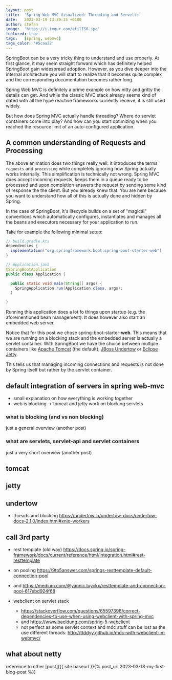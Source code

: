 ```yaml
---
layout: post
title:  'Spring Web MVC Visualized: Threading and Servelts'
date:   2023-03-19 13:30:35 +0100
author: stefan
image:  'https://i.imgur.com/etilIS6.jpg'
featured: true
tags:   [spring, webmvc]
tags_color: '#5caa22'
---
```


SpringBoot can be a very tricky thing to understand and use properly. At first glance, it may seem straight forward which has definitely helped SpringBoot gain widespread adoption. However, as you dive deeper into the internal architecture you will start to realize that it becomes quite complex and the corresponding documentation becomes rather long.

Spring Web MVC is definitely a prime example on how nitty and gritty the details can get. And while the classic MVC stack already seems kind of dated with all the hype reactive frameworks currently receive, it is still used widely.

But how does Spring MVC actually handle threading? Where do servlet containers come into play? And how can you start optimizing when you reached the resource limit of an auto-configured application.

## A common understanding of Requests and Processing

<motion-canvas-player 
    src="{{ '/js/animation/spring-lifecycle.js' | prepend: site.baseurl }}" 
    auto="true">
</motion-canvas-player >

The above animation does two things really well: it introduces the terms `requests` and `processing` while completely ignoring how Spring actually works internally. This simplification is technically not wrong. Spring MVC does accept incoming requests, keeps them in a queue ready to be processed and upon completion answers the request by sending some kind of response the the client. But you already knew that. You are here because you want to understand how all of this is actually done and hidden by Spring.

In the case of SpringBoot, it's lifecycle builds on a set of "magical" conventions which automatically configures, instantiates and manages all the beans and executors necessary for your application to run.

Take for example the following minimal setup:

```gradle
// build.gradle.kts
dependencies {
  implementation("org.springframework.boot:spring-boot-starter-web")
}
```

```java
// Application.java
@SpringBootApplication
public class Application {

  public static void main(String[] args) {
    SpringApplication.run(Application.class, args);
  }

}
```

Running this application does a lot fo things upon startup (e.g. the aforementioned bean management). It does however also start an embedded web server.

Notice that for this post we chose spring-boot-starter-**web**. This means that we are running on a blocking stack and the embedded server is actually a servlet container. With SpringBoot we have the choice between multiple containers like [Apache Tomcat](https://tomcat.apache.org/) (the default), [JBoss Undertow](https://undertow.io/) or [Eclipse Jetty](https://www.eclipse.org/jetty/).

This tells us that managing incoming connections and requests is not done by Spring itself but rather by the servlet container.



## default integration of servers in spring web-mvc

- small explanation on how everything is working together
- web is blocking -> tomcat and jetty work on blocking servlets

### what is blocking (and vs non blocking)

just a general overview (another post)

### what are servlets, servlet-api and servlet containers

just a very short overview (another post)

## tomcat

## jetty

## undertow

- threads and blocking https://undertow.io/undertow-docs/undertow-docs-2.1.0/index.html#xnio-workers

## call 3rd party

- rest template (old way) https://docs.spring.io/spring-framework/docs/current/reference/html/integration.html#rest-resttemplate
- on pooling https://9to5answer.com/springs-resttemplate-default-connection-pool
- and https://medium.com/@yannic.luyckx/resttemplate-and-connection-pool-617ebd924f68

- webclient on servlet stack
  - https://stackoverflow.com/questions/65597396/correct-dependencies-to-use-when-using-webclient-with-spring-mvc
  - and https://www.baeldung.com/spring-5-webclient
  - not perfect as some servlet context and mdc stuff can be lost as the use different threads: http://ttddyy.github.io/mdc-with-webclient-in-webmvc/




## what about netty

reference to other [post]({{ site.baseurl }}{% post_url 2023-03-18-my-first-blog-post %})

<script src="{{ '/js/motion-canvas-player.js' | prepend: site.baseurl }}" type="text/javascript"></script>
